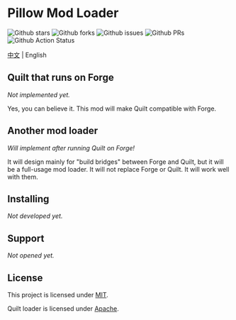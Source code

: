 # Pillow Mod Loader

![Github stars](https://img.shields.io/github/stars/PillowMC/pillow.svg)
![Github forks](https://img.shields.io/github/forks/PillowMC/pillow.svg)
![Github issues](https://img.shields.io/github/issues/PillowMC/pillow.svg)
![Github PRs](https://img.shields.io/github/issues-pr/PillowMC/pillow.svg)
![Github Action Status](https://img.shields.io/github/workflow/status/PillowMC/pillow/Java%20CI%20with%20Gradle/dev.svg)

[中文](README.zh_hans.md) | English

## Quilt that runs on Forge

_Not implemented yet._

Yes, you can believe it. This mod will make Quilt compatible with Forge.

## Another mod loader

_Will implement after running Quilt on Forge!_

It will design mainly for "build bridges" between Forge and Quilt, but it will be a full-usage mod loader. It will not replace Forge or Quilt. It will work well with them.

## Installing

_Not developed yet._

## Support

_Not opened yet._

## License

This project is licensed under [MIT](License.txt).

Quilt loader is licensed under [Apache](License.Quilt.txt).
